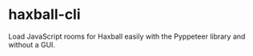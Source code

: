 # haxball-cli
Load JavaScript rooms for Haxball easily with the Pyppeteer library and without a GUI.
